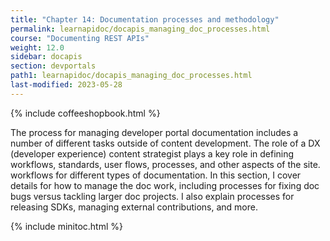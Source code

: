 ```yaml
---
title: "Chapter 14: Documentation processes and methodology"
permalink: learnapidoc/docapis_managing_doc_processes.html
course: "Documenting REST APIs"
weight: 12.0
sidebar: docapis
section: devportals
path1: learnapidoc/docapis_managing_doc_processes.html
last-modified: 2023-05-28
---
```


{% include coffeeshopbook.html %}

The process for managing developer portal documentation includes a number of different tasks outside of content development. The role of a DX (developer experience) content strategist plays a key role in defining workflows, standards, user flows, processes, and other aspects of the site. workflows for different types of documentation. In this section, I cover details for how to manage the doc work, including processes for fixing doc bugs versus tackling larger doc projects. I also explain processes for releasing SDKs, managing external contributions, and more.

{% include minitoc.html %}
